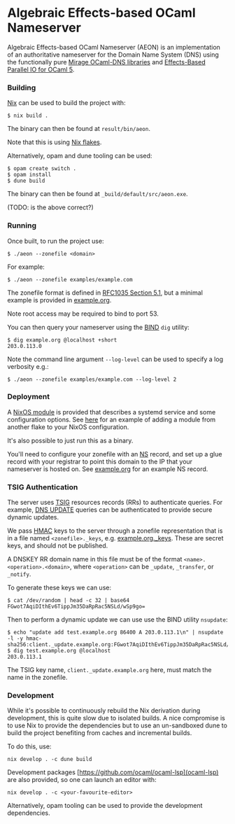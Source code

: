 
# Algebraic Effects-based OCaml Nameserver

Algebraic Effects-based OCaml Nameserver (AEON) is an implementation of an authoritative nameserver for the Domain Name System (DNS) using the functionally pure [Mirage OCaml-DNS libraries](https://github.com/mirage/ocaml-dns) and [Effects-Based Parallel IO for OCaml 5](https://github.com/ocaml-multicore/eio).

### Building

[Nix](https://nixos.org) can be used to build the project with:

```
$ nix build .
```

The binary can then be found at `result/bin/aeon`.

Note that this is using [Nix flakes](https://nixos.org/manual/nix/stable/command-ref/new-cli/nix3-flake.html).

Alternatively, opam and dune tooling can be used:
```
$ opam create switch .
$ opam install
$ dune build
```

The binary can then be found at `_build/default/src/aeon.exe`.

(TODO: is the above correct?)

### Running

Once built, to run the project use:

```
$ ./aeon --zonefile <domain>
```

For example:
```
$ ./aeon --zonefile examples/example.com
```

The zonefile format is defined in [RFC1035 Section 5.1](https://datatracker.ietf.org/doc/html/rfc1035#section-5.1), but a minimal example is provided in [example.org](./example/example.org).

Note root access may be required to bind to port 53.

You can then query your nameserver using the [BIND](https://www.isc.org/bind/) `dig` utility:
```
$ dig example.org @localhost +short
203.0.113.0
```

Note the command line argument `--log-level` can be used to specify a log verbosity e.g.:
```
$ ./aeon --zonefile examples/example.com --log-level 2
```

### Deployment

A [NixOS module](https://nixos.org/manual/nixos/stable/index.html#sec-writing-modules) is provided that describes a systemd service and some configuration options. See [here](https://www.tweag.io/blog/2020-07-31-nixos-flakes/#adding-modules-from-third-party-flakes) for an example of adding a module from another flake to your NixOS configuration.

It's also possible to just run this as a binary.

You'll need to configure your zonefile with an [NS](https://www.ietf.org/rfc/rfc1035.html#section-3.3.11) record, and set up a glue record with your registrar to point this domain to the IP that your nameserver is hosted on. See [example.org](./example/example.org) for an example NS record.

### TSIG Authentication

The server uses [TSIG](https://www.rfc-editor.org/rfc/rfc2845) resources records (RRs) to authenticate queries. For example, [DNS UPDATE](https://www.rfc-editor.org/rfc/rfc2136) queries can be authenticated to provide secure dynamic updates.

We pass [HMAC](https://www.rfc-editor.org/rfc/rfc2104) keys to the server through a zonefile representation that is in a file named `<zonefile>._keys`, e.g. [example.org._keys](./example/example.org._keys). These are secret keys, and should not be published.

A DNSKEY RR domain name in this file must be of the format `<name>.<operation>.<domain>`, where `<operation>` can be `_update`, `_transfer`, or `_notify`.

To generate these keys we can use:
```
$ cat /dev/random | head -c 32 | base64
FGwot7AqiDIthEv6TippJm35DaRpRac5NSLd/wSp9go=
```

Then to perform a dynamic update we can use use the BIND utility `nsupdate`:
```
$ echo "update add test.example.org 86400 A 203.0.113.1\n" | nsupdate -l -y hmac-sha256:client._update.example.org:FGwot7AqiDIthEv6TippJm35DaRpRac5NSLd/wSp9go=
$ dig test.example.org @localhost
203.0.113.1
```

The TSIG key name, `client._update.example.org` here, must match the name in the zonefile.

### Development

While it's possible to continuously rebuild the Nix derivation during development, this is quite slow due to isolated builds. A nice compromise is to use Nix to provide the dependencies but to use an un-sandboxed dune to build the project benefiting from caches and incremental builds.

To do this, use:
```
nix develop . -c dune build
```

Development packages [https://github.com/ocaml/ocaml-lsp](ocaml-lsp) are also provided, so one can launch an editor with:
```
nix develop . -c <your-favourite-editor>
```

Alternatively, opam tooling can be used to provide the development dependencies.
